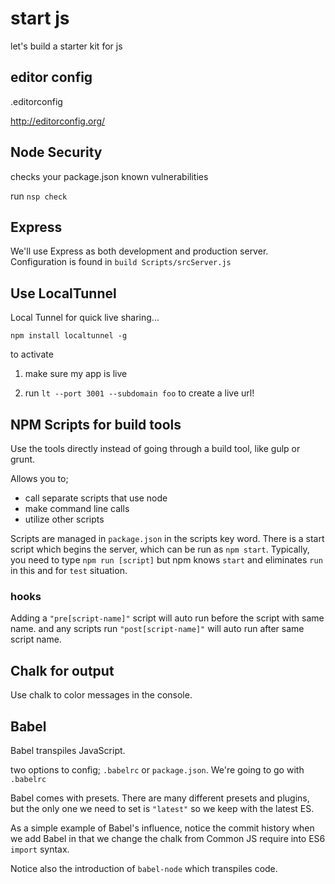 # start js

let's build a starter kit for js

## editor config

.editorconfig

http://editorconfig.org/

## Node Security

checks your package.json known vulnerabilities

run `nsp check`

## Express

We'll use Express as both development and production server. Configuration is found in `build
Scripts/srcServer.js`

## Use LocalTunnel

Local Tunnel for quick live sharing...

`npm install localtunnel -g`

to activate
1. make sure my app is live

2. run `lt --port 3001 --subdomain foo` to create a live url!

## NPM Scripts for build tools

Use the tools directly instead of going through a build tool, like gulp or grunt.

Allows you to;
- call separate scripts that use node
- make command line calls
- utilize other scripts

Scripts are managed in `package.json` in the scripts key word. There is a start script which begins the server, which can be run as `npm start`. Typically, you need to type `npm run [script]` but npm knows `start` and eliminates `run` in this and for `test` situation.

### hooks

Adding a `"pre[script-name]"` script will auto run before the script with same name. and any scripts run `"post[script-name]"` will auto run after same script name.

## Chalk for output

Use chalk to color messages in the console.

## Babel

Babel transpiles JavaScript.

two options to config; `.babelrc` or `package.json`. We're going to go with `.babelrc`

Babel comes with presets. There are many different presets and plugins, but the only one we need to set is `"latest"` so we keep with the latest ES.

As a simple example of Babel's influence, notice the commit history when we add Babel in that we change the chalk from Common JS require into ES6 `import` syntax.

Notice also the introduction of `babel-node` which transpiles code.
